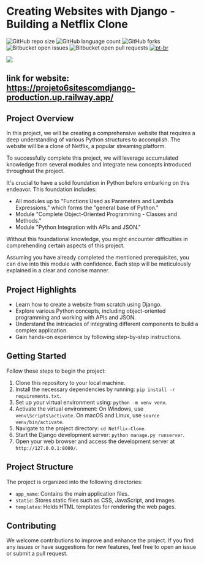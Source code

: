 # Creating Websites with Django - Building a Netflix Clone

![GitHub repo size](https://img.shields.io/github/repo-size/joaosnet/projeto6sitescomdjango?style=for-the-badge)
![GitHub language count](https://img.shields.io/github/languages/count/joaosnet/projeto6sitescomdjango?style=for-the-badge)
![GitHub forks](https://img.shields.io/github/forks/joaosnet/projeto6sitescomdjango?style=for-the-badge)
![Bitbucket open issues](https://img.shields.io/bitbucket/issues/joaosnet/projeto6sitescomdjango?style=for-the-badge)
![Bitbucket open pull requests](https://img.shields.io/bitbucket/pr-raw/joaosnet/projeto6sitescomdjango?style=for-the-badge)
[![pt-br](https://img.shields.io/badge/lang-pt--br-green.svg)](https://github.com/joaosnet/projeto6sitescomdjango/blob/master/README.pt-br.md)

<img src="https://github.com/joaosnet/projeto6sitescomdjango/blob/main/screenshots/homepage.png"/>

## link for website: https://projeto6sitescomdjango-production.up.railway.app/

## Project Overview

In this project, we will be creating a comprehensive website that requires a deep understanding of various Python structures to accomplish. The website will be a clone of Netflix, a popular streaming platform.

To successfully complete this project, we will leverage accumulated knowledge from several modules and integrate new concepts introduced throughout the project.

It's crucial to have a solid foundation in Python before embarking on this endeavor. This foundation includes:

- All modules up to "Functions Used as Parameters and Lambda Expressions," which forms the "general base of Python."
- Module "Complete Object-Oriented Programming - Classes and Methods."
- Module "Python Integration with APIs and JSON."

Without this foundational knowledge, you might encounter difficulties in comprehending certain aspects of this project.

Assuming you have already completed the mentioned prerequisites, you can dive into this module with confidence. Each step will be meticulously explained in a clear and concise manner.

## Project Highlights

- Learn how to create a website from scratch using Django.
- Explore various Python concepts, including object-oriented programming and working with APIs and JSON.
- Understand the intricacies of integrating different components to build a complex application.
- Gain hands-on experience by following step-by-step instructions.

## Getting Started

Follow these steps to begin the project:

1. Clone this repository to your local machine.
2. Install the necessary dependencies by running: `pip install -r requirements.txt`.
3. Set up your virtual environment using: `python -m venv venv`.
4. Activate the virtual environment: On Windows, use `venv\Scripts\activate`. On macOS and Linux, use `source venv/bin/activate`.
5. Navigate to the project directory: `cd Netflix-Clone`.
6. Start the Django development server: `python manage.py runserver`.
7. Open your web browser and access the development server at `http://127.0.0.1:8000/`.

## Project Structure

The project is organized into the following directories:

- `app_name`: Contains the main application files.
- `static`: Stores static files such as CSS, JavaScript, and images.
- `templates`: Holds HTML templates for rendering the web pages.

## Contributing

We welcome contributions to improve and enhance the project. If you find any issues or have suggestions for new features, feel free to open an issue or submit a pull request.


